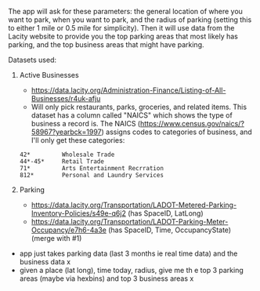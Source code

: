 The app will ask for these parameters: the general location of where you want to park, when you want to park, and the radius of parking (setting this to either 1 mile or 0.5 mile for simplicity). Then it will use data from the Lacity website to provide you the top parking areas that most likely has parking, and the top business areas that might have parking.


Datasets used:
	
1. Active Businesses  
	- https://data.lacity.org/Administration-Finance/Listing-of-All-Businesses/r4uk-afju
	- Will only pick restaurants, parks, groceries, and related items. This dataset has a column called "NAICS" which shows the type of business a record is. The NAICS (https://www.census.gov/naics/?58967?yearbck=1997) assigns codes to categories of business, and I'll only get these categories:
	```
	42* 		Wholesale Trade
	44*-45* 	Retail Trade
	71* 		Arts Entertainment Recrration
	812* 		Personal and Laundry Services
	```



2. Parking
	- https://data.lacity.org/Transportation/LADOT-Metered-Parking-Inventory-Policies/s49e-q6j2 (has SpaceID, LatLong)
	- https://data.lacity.org/Transportation/LADOT-Parking-Meter-Occupancy/e7h6-4a3e (has SpaceID, Time, OccupancyState) (merge with #1)


- app just takes parking data (last 3 months ie real time data) and the business data x
- given a place (lat long), time today, radius, give me th e top 3 parking areas (maybe via hexbins) and top 3 business areas x
